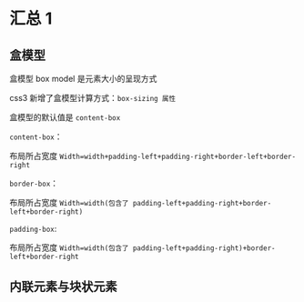 # 汇总 1

## 盒模型

盒模型 box model 是元素大小的呈现方式

css3 新增了盒模型计算方式：`box-sizing 属性`

盒模型的默认值是 `content-box`

`content-box`：

布局所占宽度 `Width=width+padding-left+padding-right+border-left+border-right`

`border-box`：

布局所占宽度 `Width=width(包含了 padding-left+padding-right+border-left+border-right)`

`padding-box`:

布局所占宽度 `Width=width(包含了 padding-left+padding-right)+border-left+border-right`

## 内联元素与块状元素
